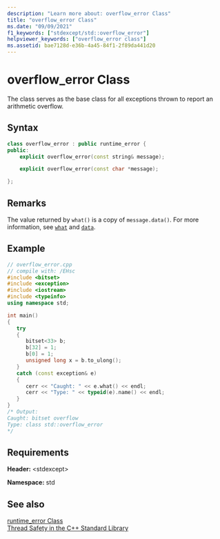 ```yaml
---
description: "Learn more about: overflow_error Class"
title: "overflow_error Class"
ms.date: "09/09/2021"
f1_keywords: ["stdexcept/std::overflow_error"]
helpviewer_keywords: ["overflow_error class"]
ms.assetid: bae7128d-e36b-4a45-84f1-2f89da441d20
---
```

# overflow_error Class

The class serves as the base class for all exceptions thrown to report an arithmetic overflow.

## Syntax

```cpp
class overflow_error : public runtime_error {
public:
    explicit overflow_error(const string& message);

    explicit overflow_error(const char *message);

};
```

## Remarks

The value returned by `what()` is a copy of `message.data()`. For more information, see [`what`](../standard-library/exception-class.md) and [`data`](../standard-library/basic-string-class.md#data).

## Example

```cpp
// overflow_error.cpp
// compile with: /EHsc
#include <bitset>
#include <exception>
#include <iostream>
#include <typeinfo>
using namespace std;

int main()
{
   try
   {
      bitset<33> b;
      b[32] = 1;
      b[0] = 1;
      unsigned long x = b.to_ulong();
   }
   catch (const exception& e)
   {
      cerr << "Caught: " << e.what() << endl;
      cerr << "Type: " << typeid(e).name() << endl;
   }
}
/* Output:
Caught: bitset overflow
Type: class std::overflow_error
*/
```

## Requirements

**Header:** \<stdexcept>

**Namespace:** std

## See also

[runtime_error Class](../standard-library/runtime-error-class.md)\
[Thread Safety in the C++ Standard Library](../standard-library/thread-safety-in-the-cpp-standard-library.md)

